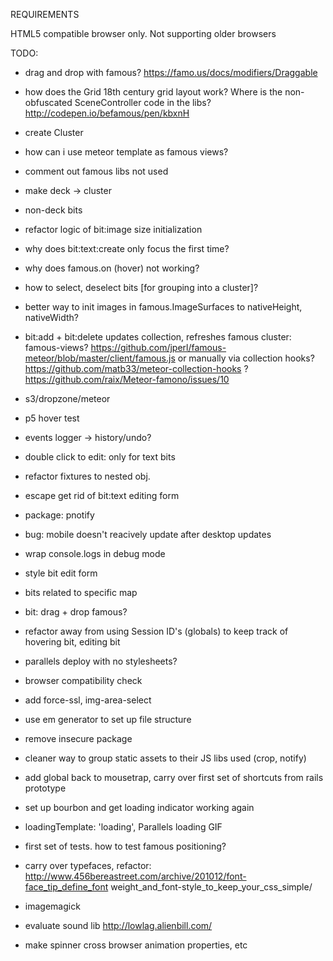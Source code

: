 REQUIREMENTS

HTML5 compatible browser only. Not supporting older browsers




TODO:


- drag and drop with famous? https://famo.us/docs/modifiers/Draggable

- how does the Grid 18th century grid layout work? Where is the non-obfuscated SceneController code in the libs? http://codepen.io/befamous/pen/kbxnH

- create Cluster 
- how can i use meteor template as famous views?

- comment out famous libs not used
- make deck -> cluster
- non-deck bits 

- refactor logic of bit:image size initialization
- why does bit:text:create only focus the first time?
- why does famous.on (hover) not working?
- how to select, deselect bits [for grouping into a cluster]?

- better way to init images in famous.ImageSurfaces to nativeHeight, nativeWidth?
- bit:add + bit:delete updates collection, refreshes famous cluster: famous-views?
   https://github.com/jperl/famous-meteor/blob/master/client/famous.js
   or
   manually via collection hooks? https://github.com/matb33/meteor-collection-hooks ? 
   https://github.com/raix/Meteor-famono/issues/10


- s3/dropzone/meteor
- p5 hover test

- events logger -> history/undo?

- double click to edit: only for text bits
- refactor fixtures to nested obj. 
- escape get rid of bit:text editing form
- package: pnotify
- bug: mobile doesn't reacively update after desktop updates
- wrap console.logs in debug mode
- style bit edit form
- bits related to specific map
- bit: drag + drop famous?
- refactor away from using Session ID's (globals) to keep track of hovering bit, editing bit
- parallels deploy with no stylesheets?
- browser compatibility check
- add force-ssl, img-area-select
- use em generator to set up file structure
- remove insecure package
- cleaner way to group static assets to their JS libs used (crop, notify)
- add global back to mousetrap, carry over first set of shortcuts from rails prototype
- set up bourbon and get loading indicator working again
- loadingTemplate: 'loading', Parallels loading GIF

- first set of tests. how to test famous positioning?
- carry over typefaces, refactor: http://www.456bereastreet.com/archive/201012/font-face_tip_define_font weight_and_font-style_to_keep_your_css_simple/

- imagemagick



- evaluate sound lib http://lowlag.alienbill.com/

- make spinner cross browser animation properties, etc


